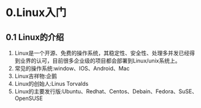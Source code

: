 # 0.Linux入门  
## 0.1 Linux的介绍  
1. Linux是一个开源、免费的操作系统，其稳定性、安全性、处理多并发已经得到业界的认可，目前很多企业级的项目都会部署到Linux/unix系统上。  
2. 常见的操作系统:window、IOS、Android、Mac
3. Linux吉祥物:企鹅
4. Linux的创始人:Linus Torvalds
5. Linux的主要发行版:Ubuntu、Redhat、Centos、Debain、Fedora、SuSE、OpenSUSE
